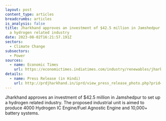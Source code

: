 ```yaml
---
layout: post
content_type: articles
breadcrumbs: articles
is_analysis: false
title: Jharkhand approves an investment of $42.5 million in Jamshedpur to set up
  a hydrogen related industry
date: 2023-08-02T16:21:57.191Z
sectors:
  - Climate Change
subsectors:
  - Power
sources:
  - name: Economic Times
    url: https://economictimes.indiatimes.com/industry/renewables/jharkhand-cm-nod-for-countrys-first-hydrogen-fuel-related-industry/articleshow/102237582.cms
details:
  - name: Press Release (in Hindi)
    url: http://prdjharkhand.in/iprd/view_press_release_photo.php?prid=322574
---
```

Jharkhand approves an investment of $42.5 million in Jamshedpur to set up a hydrogen related industry. The proposed industrial unit is aimed to produce 4000 Hydrogen IC Engine/Fuel Agnostic Engine and 10,000+ battery systems.
